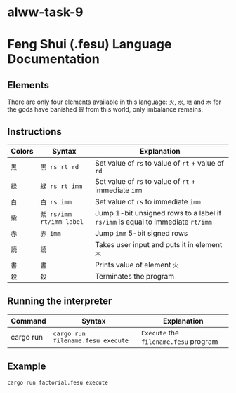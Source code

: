 # alww-task-9

# Feng Shui (.fesu) Language Documentation

## Elements

There are only four elements available in this language: `火`, `水`, `地` and `木` for the gods have banished `銀` from this world, only imbalance remains.

## Instructions

| Colors | Syntax                   | Explanation                                                                    |
| ------ | ------------------------ | ------------------------------------------------------------------------------ |
| `黒`   | `黒 rs rt rd`            | Set value of `rs` to value of `rt` + value of `rd`                             |
| `緑`   | `緑 rs rt imm`           | Set value of `rs` to value of `rt` + immediate `imm`                           |
| `白`   | `白 rs imm`              | Set value of `rs` to immediate `imm`                                           |
| `紫`   | `紫 rs/imm rt/imm label` | Jump 1-bit unsigned rows to a label if `rs/imm` is equal to immediate `rt/imm` |
| `赤`   | `赤 imm`                 | Jump `imm` 5-bit signed rows                                                   |
| `読`   | `読`                     | Takes user input and puts it in element `木`                                   |
| `書`   | `書`                     | Prints value of element `火`                                                   |
| `殺`   | `殺`                     | Terminates the program                                                         |

## Running the interpreter

| Command   | Syntax                            | Explanation                           |
| --------- | --------------------------------- | ------------------------------------- |
| cargo run | `cargo run filename.fesu execute` | `Execute` the `filename.fesu` program |

## Example

`cargo run factorial.fesu execute`
